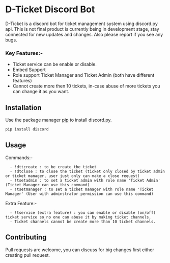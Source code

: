 # D-Ticket Discord Bot

D-Ticket is a discord bot for ticket management system using discord.py api. This is not final product is currently being in development stage, stay connected for new updates and changes. Also please report if you see any bugs.
### Key Features:-
- Ticket service can be enable or disable.
- Embed Support
- Role support Ticket Manager and Ticket Admin (both have different features)
- Cannot create more then 10 tickets, in-case abuse of more tickets you can change it as you want.

## Installation

Use the package manager [pip](https://pypi.org/project/discord.py/) to install discord.py.

```bash
pip install discord
```

## Usage

Commands:-
```
  - !dttcreate : to be create the ticket
  - !dtclose : to close the ticket (ticket only closed by ticket admin or ticket manager, user just only can make a close request)
  - !tsetadmin : to set a ticket admin with role name 'Ticket Admin' (Ticket Manager can use this command)
  - !tsetmanager : to set a ticket manager with role name 'Ticket Manager' (User with adminstrator permission can use this command)
```
Extra Feature:-
``` 
  - !tservice (extra feature) : you can enable or disable (on/off) ticket service so no one can abuse it by making ticket channels.
  - Ticket channels cannot be create more than 10 ticket channels.

```

## Contributing
Pull requests are welcome, you can discuss for big changes first either creating pull request.
